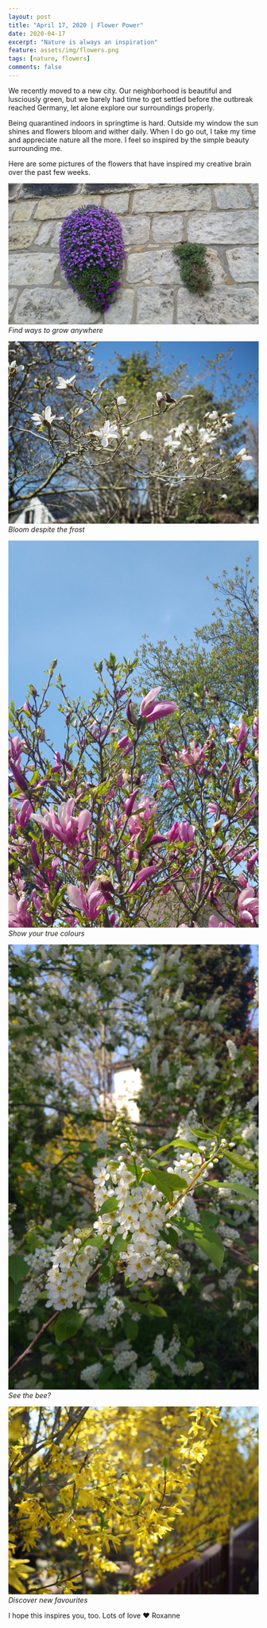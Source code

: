 ```yaml
---	
layout: post	
title: "April 17, 2020 | Flower Power"	
date: 2020-04-17	
excerpt: "Nature is always an inspiration"	
feature: assets/img/flowers.png	
tags: [nature, flowers]	
comments: false	
---	
```

We recently moved to a new city. Our neighborhood is beautiful and lusciously green, but we barely had time to get settled before the outbreak reached Germany, let alone explore our surroundings properly. 

Being quarantined indoors in springtime is hard. Outside my window the sun shines and flowers bloom and wither daily. When I do go out, I take my time and appreciate nature all the more. I feel so inspired by the simple beauty surrounding me.

Here are some pictures of the flowers that have inspired my creative brain over the past few weeks.


![purple flower on wall](/assets/img/purpleflower.jpg)
*Find ways to grow anywhere*

![tulip tree white](/assets/img/tuliptree.jpg)
*Bloom despite the frost*

![pink tulip tree](/assets/img/tuliptreepink.jpg)
*Show your true colours*

![bee in white flower tree](/assets/img/bee.jpeg)
*See the bee?*

![forsyhia](/assets/img/forsythia.jpg)
*Discover new favourites*

I hope this inspires you, too.
Lots of love ♥
Roxanne
